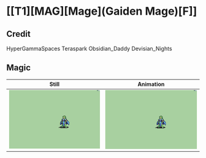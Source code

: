# [\[T1\]\[MAG\]\[Mage\]\(Gaiden Mage\)\[F\]]

## Credit

HyperGammaSpaces
Teraspark
Obsidian_Daddy
Devisian_Nights
	
## Magic

| Still | Animation |
| :---: | :-------: |
| ![Magic still](./Magic_000.png) | ![Magic animation](./Magic.gif) |
